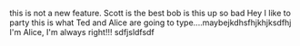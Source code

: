 this is not a new feature. Scott is the best
bob is  this up so bad
Hey I like to party
this is what Ted and Alice are going to type....maybejkdhsfhjkhjksdfhj
I'm Alice, I'm always right!!!
sdfjsldfsdf